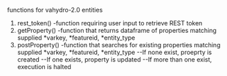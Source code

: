 functions for vahydro-2.0 entities


1) rest_token()   -function requiring user input to retrieve REST token
2) getProperty()  -function that returns dataframe of properties matching supplied *varkey, *featureid, *entity_type 
3) postProperty() -function that searches for existing properties matching supplied *varkey, *featureid, *entity_type 
				  --If none exist, proeprty is created 
				  --If one exists, property is updated 
				  --If more than one exist, execution is halted